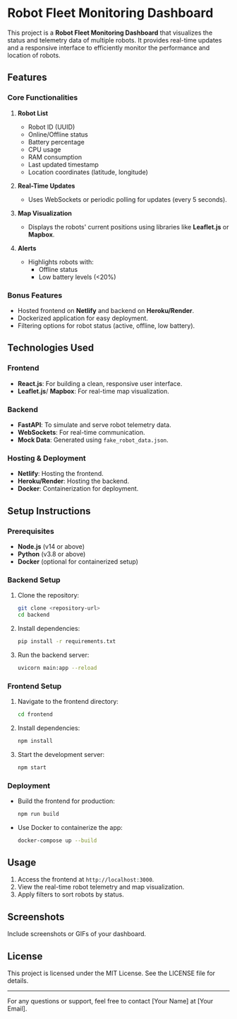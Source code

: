 # Robot Fleet Monitoring Dashboard

This project is a **Robot Fleet Monitoring Dashboard** that visualizes the status and telemetry data of multiple robots. It provides real-time updates and a responsive interface to efficiently monitor the performance and location of robots.

## Features

### Core Functionalities
1. **Robot List**
   - Robot ID (UUID)
   - Online/Offline status
   - Battery percentage
   - CPU usage
   - RAM consumption
   - Last updated timestamp
   - Location coordinates (latitude, longitude)

2. **Real-Time Updates**
   - Uses WebSockets or periodic polling for updates (every 5 seconds).

3. **Map Visualization**
   - Displays the robots' current positions using libraries like **Leaflet.js** or **Mapbox**.

4. **Alerts**
   - Highlights robots with:
     - Offline status
     - Low battery levels (<20%)

### Bonus Features
- Hosted frontend on **Netlify** and backend on **Heroku/Render**.
- Dockerized application for easy deployment.
- Filtering options for robot status (active, offline, low battery).

## Technologies Used

### Frontend
- **React.js**: For building a clean, responsive user interface.
- **Leaflet.js**/ **Mapbox**: For real-time map visualization.

### Backend
- **FastAPI**: To simulate and serve robot telemetry data.
- **WebSockets**: For real-time communication.
- **Mock Data**: Generated using `fake_robot_data.json`.

### Hosting & Deployment
- **Netlify**: Hosting the frontend.
- **Heroku/Render**: Hosting the backend.
- **Docker**: Containerization for deployment.

## Setup Instructions

### Prerequisites
- **Node.js** (v14 or above)
- **Python** (v3.8 or above)
- **Docker** (optional for containerized setup)

### Backend Setup
1. Clone the repository:
   ```bash
   git clone <repository-url>
   cd backend
   ```
2. Install dependencies:
   ```bash
   pip install -r requirements.txt
   ```
3. Run the backend server:
   ```bash
   uvicorn main:app --reload
   ```

### Frontend Setup
1. Navigate to the frontend directory:
   ```bash
   cd frontend
   ```
2. Install dependencies:
   ```bash
   npm install
   ```
3. Start the development server:
   ```bash
   npm start
   ```

### Deployment
- Build the frontend for production:
  ```bash
  npm run build
  ```
- Use Docker to containerize the app:
  ```bash
  docker-compose up --build
  ```

## Usage
1. Access the frontend at `http://localhost:3000`.
2. View the real-time robot telemetry and map visualization.
3. Apply filters to sort robots by status.

## Screenshots
Include screenshots or GIFs of your dashboard.

## License
This project is licensed under the MIT License. See the LICENSE file for details.

---

For any questions or support, feel free to contact [Your Name] at [Your Email].
